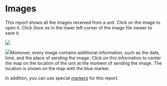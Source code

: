 # Images

This report shows all the images received from a unit. Click on the image to open it. Click _Save as_ in the lower left corner of the image file viewer to save it.

![](https://docs.wialon.com/en/hosting/_media/tables/image.png)

![](https://docs.wialon.com/en/hosting/_media/icons/marker.png)Moreover, every image contains additional information, such as the date, time, and the place of sending the image. Click on this information to center the map on the location of the unit at the moment of sending the image. The location is shown on the map with the blue marker.

In addition, you can use special [markers](https://docs.wialon.com/en/hosting/user/reports/templ/settings/map#markers) for this report.

